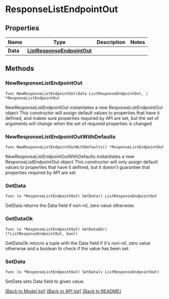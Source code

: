 # ResponseListEndpointOut

## Properties

Name | Type | Description | Notes
------------ | ------------- | ------------- | -------------
**Data** | [**ListResponseEndpointOut**](ListResponseEndpointOut.md) |  | 

## Methods

### NewResponseListEndpointOut

`func NewResponseListEndpointOut(data ListResponseEndpointOut, ) *ResponseListEndpointOut`

NewResponseListEndpointOut instantiates a new ResponseListEndpointOut object
This constructor will assign default values to properties that have it defined,
and makes sure properties required by API are set, but the set of arguments
will change when the set of required properties is changed

### NewResponseListEndpointOutWithDefaults

`func NewResponseListEndpointOutWithDefaults() *ResponseListEndpointOut`

NewResponseListEndpointOutWithDefaults instantiates a new ResponseListEndpointOut object
This constructor will only assign default values to properties that have it defined,
but it doesn't guarantee that properties required by API are set

### GetData

`func (o *ResponseListEndpointOut) GetData() ListResponseEndpointOut`

GetData returns the Data field if non-nil, zero value otherwise.

### GetDataOk

`func (o *ResponseListEndpointOut) GetDataOk() (*ListResponseEndpointOut, bool)`

GetDataOk returns a tuple with the Data field if it's non-nil, zero value otherwise
and a boolean to check if the value has been set.

### SetData

`func (o *ResponseListEndpointOut) SetData(v ListResponseEndpointOut)`

SetData sets Data field to given value.



[[Back to Model list]](../README.md#documentation-for-models) [[Back to API list]](../README.md#documentation-for-api-endpoints) [[Back to README]](../README.md)


